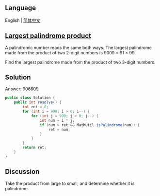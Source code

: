 ## Language

English | [简体中文](README-zh_CN.md)

## [Largest palindrome product](https://projecteuler.net/problem=4)

A palindromic number reads the same both ways. The largest palindrome made from the product of two 2-digit numbers is 9009 = 91 × 99.

Find the largest palindrome made from the product of two 3-digit numbers.

## Solution

Answer: 906609

```java
public class Solution {
	public int resolve() {
		int ret = 0;
		for (int i = 999; i > 0; i--) {
			for (int j = 999; j > 0; j--) {
				int num = i * j;
				if (num > ret && MathUtil.isPalindrome(num)) {
					ret = num;
				}
			}
		}
		return ret;
	}
}
```
## Discussion

Take the product from large to small, and determine whether it is palindrome.
